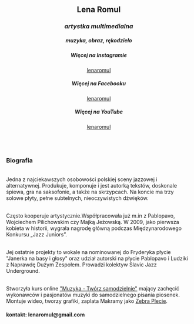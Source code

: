 <!DOCTYPE html>
<html lang="en">

<head>
  <meta charset="UTF-8">
  <meta name="viewport" content="width=device-width, initial-scale=1.0">
  <meta http-equiv="X-UA-Compatible" content="ie=edge">
  <link rel="stylesheet" href="https://cdnjs.cloudflare.com/ajax/libs/font-awesome/5.14.0/css/all.min.css" integrity="sha512-1PKOgIY59xJ8Co8+NE6FZ+LOAZKjy+KY8iq0G4B3CyeY6wYHN3yt9PW0XpSriVlkMXe40PTKnXrLnZ9+fkDaog==" crossorigin="anonymous" />
  <link rel="stylesheet" href="css/style.css">
  <title>Lena Romul - oficjalna strona</title>

</head>

</div>
</nav>

<body>

  <header>
    <h2><B>Lena Romul</B></h1>
    <p>
    <h3><I>artystka multimedialna</I></h2>
    </p>
    <h5> muzyka, obraz, rękodzieło </h5>
    </p>
    <h5 class="card-title">Więcej na Instagramie </h5>
    <a href="https://www.instagram.com/lenaromul/" <button class="button"> <i class="fab fa-instagram"></i></i> lenaromul </button> </a>
    <br>
    <h5 class="card-title">Więcej na Facebooku </h5>
    <a href="https://www.facebook.com/Lena.Romul" <button class="button"> <i class="fab fa-facebook"></i></i> lenaromul </button> </a>
    <br>
    <h5 class="card-title">Więcej na YouTube </h5>
    <a href="https://www.youtube.com/watch?v=CQJ_2QWnBE8&list=PLaH9xMO7pBNjvjB6xG8t6vEPK0Kn8G134&ab_channel=karrotkommando" <button class="button"> <i class="fab fa-youtube"></i></i> lenaromul </button> </a>
    <br>
    <br>
    <h2><i class="fas fa-arrow-down"></i></h2>
  </header>

  <section>
    <h3>Biografia</h3>
    <p><br>
      Jedna z najciekawszych osobowości polskiej sceny jazzowej i alternatywnej. Produkuje, komponuje i jest autorką tekstów, doskonale śpiewa, gra na saksofonie, a także na skrzypcach. Na koncie ma trzy solowe płyty, pełne subtelnych, nieoczywistych
      dźwięków.
    <p><br>Często kooperuje artystycznie.Współpracowała już m.in z Pablopavo, Wojciechem Pilichowskim czy Majką Jeżowską. W 2009, jako pierwsza kobieta w historii, wygrała nagrodę główną podczas Międzynarodowego Konkursu „Jazz Juniors”.</p>
    <p><br> Jej ostatnie projekty to wokale na nominowanej do Fryderyka płycie "Janerka na basy i głosy" oraz udział autorski na płycie Pablopavo i Ludziki z Naprawdę Dużym Zespołem. Prowadzi kolektyw Slavic Jazz Underground.</p>
    <p><br> Stworzyła kurs online <a href=https://www.tworzsamodzielnie.pl>"Muzyka - Twórz samodzielnie"</a> mający zachęcić wykonawców i pasjonatów muzyki do samodzielnego pisania piosenek. Montuje wideo, tworzy grafiki, zaplata Makramy jako <a
        href="https://upbeat-feynman-437cdf.netlify.app/">Zebra Plecie</a>.
    </p>

  </section>
  <div>
    <h4>kontakt: lenaromul@gmail.com</h4>
  </div>
</body>

</html>


